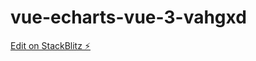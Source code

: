 # vue-echarts-vue-3-vahgxd

[Edit on StackBlitz ⚡️](https://stackblitz.com/edit/vue-echarts-vue-3-vahgxd)